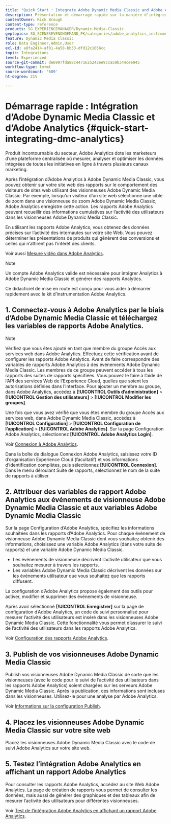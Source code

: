```yaml
---
title: "Quick Start : Integrate Adobe Dynamic Media Classic and Adobe Analytics"
description: Présentation et démarrage rapide sur la manière d’intégrer Adobe Dynamic Media Classic et Adobe Analytics.
contentOwner: Rick Brough
content-type: reference
products: SG_EXPERIENCEMANAGER/Dynamic-Media-Classic
geptopics: SG_SCENESEVENONDEMAND_PK/categories/adobe_analytics_instrumentation_kit
feature: Dynamic Media Classic
role: Data Engineer,Admin,User
exl-id: a8fa2414-af01-4a58-bb33-dfd12c1056cc
topic: Integrations
level: Experienced
source-git-commit: de6997fda88c4471625242ee9cca59b344cee945
workflow-type: tm+mt
source-wordcount: '689'
ht-degree: 21%

---
```


# Démarrage rapide : Intégration d’Adobe Dynamic Media Classic et d’Adobe Analytics {#quick-start-integrating-dmc-analytics}

Produit incontournable du secteur, Adobe Analytics dote les marketeurs d’une plateforme centralisée où mesurer, analyser et optimiser les données intégrées de toutes les initiatives en ligne à travers plusieurs canaux marketing.

Après l’intégration d’Adobe Analytics à Adobe Dynamic Media Classic, vous pouvez obtenir sur votre site web des rapports sur le comportement des visiteurs de sites web utilisant des visionneuses Adobe Dynamic Media Classic. Par exemple, lorsqu’un visiteur d’un site web sélectionne une cible de zoom dans une visionneuse de zoom Adobe Dynamic Media Classic, Adobe Analytics enregistre cette action. Les rapports Adobe Analytics peuvent recueillir des informations cumulatives sur l’activité des utilisateurs dans les visionneuses Adobe Dynamic Media Classic.

En utilisant les rapports Adobe Analytics, vous obtenez des données précises sur l’activité des internautes sur votre site Web. Vous pouvez déterminer les présentations de produits qui génèrent des conversions et celles qui n’attirent pas l’intérêt des clients.

Voir aussi [Mesure vidéo dans Adobe Analytics](https://experienceleague.adobe.com/fr/docs/media-analytics/using/media-overview).

>[!NOTE]
>
>Un compte Adobe Analytics valide est nécessaire pour intégrer Analytics à Adobe Dynamic Media Classic et générer des rapports Analytics.

Ce didacticiel de mise en route est conçu pour vous aider à démarrer rapidement avec le kit d’instrumentation Adobe Analytics.

## 1. Connectez-vous à Adobe Analytics par le biais d’Adobe Dynamic Media Classic et téléchargez les variables de rapports Adobe Analytics.

>[!NOTE]
>
>Vérifiez que vous êtes ajouté en tant que membre du groupe Accès aux services web dans Adobe Analytics. Effectuez cette vérification avant de configurer les rapports Adobe Analytics. Avant de faire correspondre des variables de rapports Adobe Analytics à des événements Adobe Dynamic Media Classic. Les membres de ce groupe peuvent accéder à tous les rapports des suites de rapports spécifiées. Vous pouvez le faire à l’aide de l’API des services Web de l’Experience Cloud, quelles que soient les autorisations définies dans l’interface. Pour ajouter un membre au groupe, dans Adobe Analytics, accédez à **[!UICONTROL Outils d’administration]** > **[!UICONTROL Gestion des utilisateurs]** > **[!UICONTROL Modifier les groupes]**.

Une fois que vous avez vérifié que vous êtes membre du groupe Accès aux services web, dans Adobe Dynamic Media Classic, accédez à **[!UICONTROL Configuration]** > **[!UICONTROL Configuration de l’application]** > **[!UICONTROL Adobe Analytics]**. Sur la page Configuration Adobe Analytics, sélectionnez **[!UICONTROL Adobe Analytics Login]**.

Voir [Connexion à Adobe Analytics](log-analytics.md#log_in_to_adobe_analytics).

Dans la boîte de dialogue Connexion Adobe Analytics, saisissez votre ID d’organisation Experience Cloud (facultatif) et vos informations d’identification complètes, puis sélectionnez **[!UICONTROL Connexion]**. Dans le menu déroulant Suite de rapports, sélectionnez le nom de la suite de rapports à utiliser.

## 2. Attribuer des variables de rapport Adobe Analytics aux événements de visionneuse Adobe Dynamic Media Classic et aux variables Adobe Dynamic Media Classic

Sur la page Configuration d’Adobe Analytics, spécifiez les informations souhaitées dans les rapports d’Adobe Analytics. Pour chaque événement de visionneuse Adobe Dynamic Media Classic dont vous souhaitez obtenir des informations, choisissez une variable Adobe Analytics (dans votre suite de rapports) et une variable Adobe Dynamic Media Classic.

* Les événements de visionneuse décrivent l’activité utilisateur que vous souhaitez mesurer à travers les rapports.
* Les variables Adobe Dynamic Media Classic décrivent les données sur les événements utilisateur que vous souhaitez que les rapports diffusent.

La configuration d’Adobe Analytics propose également des outils pour activer, modifier et supprimer des événements de visionneuse.

Après avoir sélectionné **[!UICONTROL Enregistrer]** sur la page de configuration d’Adobe Analytics, un code de suivi personnalisé pour mesurer l’activité des utilisateurs est inséré dans les visionneuses Adobe Dynamic Media Classic. Cette fonctionnalité vous permet d’assurer le suivi de l’activité des utilisateurs dans les rapports Adobe Analytics.

Voir [Configuration des rapports Adobe Analytics](configuring-analytics-reports.md#configuring_adobe_analytics_reports).

## 3. Publish de vos visionneuses Adobe Dynamic Media Classic

Publish vos visionneuses Adobe Dynamic Media Classic de sorte que les visionneuses (avec le code pour le suivi de l’activité des utilisateurs dans les rapports Adobe Analytics) soient chargées sur les serveurs Adobe Dynamic Media Classic. Après la publication, ces informations sont incluses dans les visionneuses. Utilisez-le pour une analyse par Adobe Analytics.

Voir [Informations sur la configuration Publish](publishing-analytics-configuration-information.md#publishing_adobe_analytics_configuration_information).

## 4. Placez les visionneuses Adobe Dynamic Media Classic sur votre site web

Placez les visionneuses Adobe Dynamic Media Classic avec le code de suivi Adobe Analytics sur votre site web.

## 5. Testez l’intégration Adobe Analytics en affichant un rapport Adobe Analytics

Pour consulter les rapports Adobe Analytics, accédez au site Web Adobe Analytics. La page de création de rapports vous permet de consulter les données, mais aussi de générer des graphiques et des tableaux afin de mesurer l’activité des utilisateurs pour différentes visionneuses.

Voir [Test de l’intégration Adobe Analytics en affichant un rapport Adobe Analytics](testing-integration-viewing-analytics-report.md#testing_the_integration_by_viewing_an_adobe_analytics_report).
